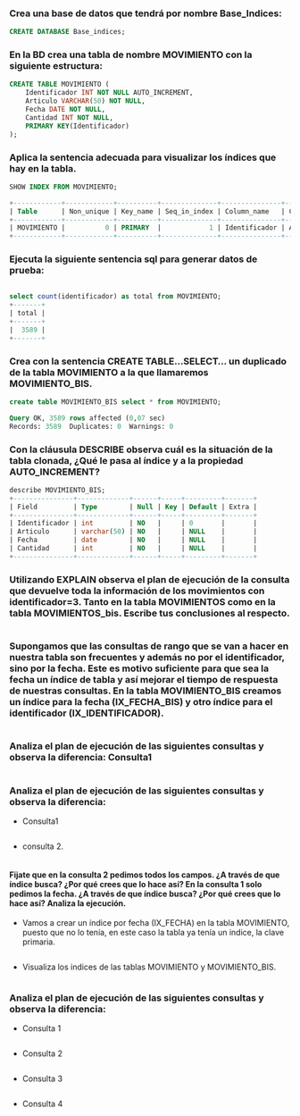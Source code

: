 
### Crea una base de datos que tendrá por nombre Base_Indices:

```sql
CREATE DATABASE Base_indices;
```
### En la BD crea una tabla de nombre MOVIMIENTO con la siguiente estructura:

```sql
CREATE TABLE MOVIMIENTO (
    Identificador INT NOT NULL AUTO_INCREMENT,
    Articulo VARCHAR(50) NOT NULL,
    Fecha DATE NOT NULL,
    Cantidad INT NOT NULL,
    PRIMARY KEY(Identificador)
);

```
### Aplica la sentencia adecuada para visualizar los índices que hay en la tabla.

```sql
SHOW INDEX FROM MOVIMIENTO;

+------------+------------+----------+--------------+---------------+-----------+-------------+----------+--------+------+------------+---------+---------------+---------+------------+
| Table      | Non_unique | Key_name | Seq_in_index | Column_name   | Collation | Cardinality | Sub_part | Packed | Null | Index_type | Comment | Index_comment | Visible | Expression |
+------------+------------+----------+--------------+---------------+-----------+-------------+----------+--------+------+------------+---------+---------------+---------+------------+
| MOVIMIENTO |          0 | PRIMARY  |            1 | Identificador | A         |           0 |     NULL |   NULL |      | BTREE      |         |               | YES     | NULL       |
+------------+------------+----------+--------------+---------------+-----------+-------------+----------+--------+------+------------+---------+---------------+---------+------------+

```
### Ejecuta la siguiente sentencia sql para generar datos de prueba:

```sql

select count(identificador) as total from MOVIMIENTO;
+-------+
| total |
+-------+
|  3589 |
+-------+

```
### Crea con la sentencia CREATE TABLE…SELECT… un duplicado de la tabla MOVIMIENTO a la que llamaremos MOVIMIENTO_BIS.

```sql
create table MOVIMIENTO_BIS select * from MOVIMIENTO;

Query OK, 3589 rows affected (0,07 sec)
Records: 3589  Duplicates: 0  Warnings: 0

```

### Con la cláusula DESCRIBE observa cuál es la situación de la tabla clonada, ¿Qué le pasa al índice y a la propiedad AUTO_INCREMENT?

```sql
describe MOVIMIENTO_BIS;
+---------------+-------------+------+-----+---------+-------+
| Field         | Type        | Null | Key | Default | Extra |
+---------------+-------------+------+-----+---------+-------+
| Identificador | int         | NO   |     | 0       |       |
| Articulo      | varchar(50) | NO   |     | NULL    |       |
| Fecha         | date        | NO   |     | NULL    |       |
| Cantidad      | int         | NO   |     | NULL    |       |
+---------------+-------------+------+-----+---------+-------+

```

### Utilizando EXPLAIN observa el plan de ejecución de la consulta que devuelve toda la información de los movimientos con identificador=3. Tanto en la tabla MOVIMIENTOS como en la tabla MOVIMIENTOS_bis. Escribe tus conclusiones al respecto.

```sql


```
### Supongamos que las consultas de rango que se van a hacer en nuestra tabla son frecuentes y además no por el identificador, sino por la fecha. Este es motivo suficiente para que sea la fecha un índice de tabla y así mejorar el tiempo de respuesta de nuestras consultas. En la tabla MOVIMIENTO_BIS creamos un índice para la fecha (IX_FECHA_BIS) y otro índice para el identificador (IX_IDENTIFICADOR).

```sql


```

### Analiza el plan de ejecución de las siguientes consultas y observa la diferencia: Consulta1

```sql


```

### Analiza el plan de ejecución de las siguientes consultas y observa la diferencia: 
- Consulta1

```sql


```

- consulta 2.

```sql


```

#### Fijate que en la consulta 2 pedimos todos los campos. ¿A través de que índice busca? ¿Por qué crees que lo hace así? En la consulta 1 solo pedimos la fecha. ¿A través de que índice busca? ¿Por qué crees que lo hace así? Analiza la ejecución.
- Vamos a crear un índice por fecha (IX_FECHA) en la tabla MOVIMIENTO, puesto que no lo tenía, en este caso la tabla ya tenía un indice, la clave primaria.

```sql

```
- Visualiza los indices de las tablas MOVIMIENTO y MOVIMIENTO_BIS.

```sql

```

### Analiza el plan de ejecución de las siguientes consultas y observa la diferencia:
- Consulta 1

```sql

```
- Consulta 2

```sql

```

- Consulta 3

```sql

```

- Consulta 4

```sql

```
